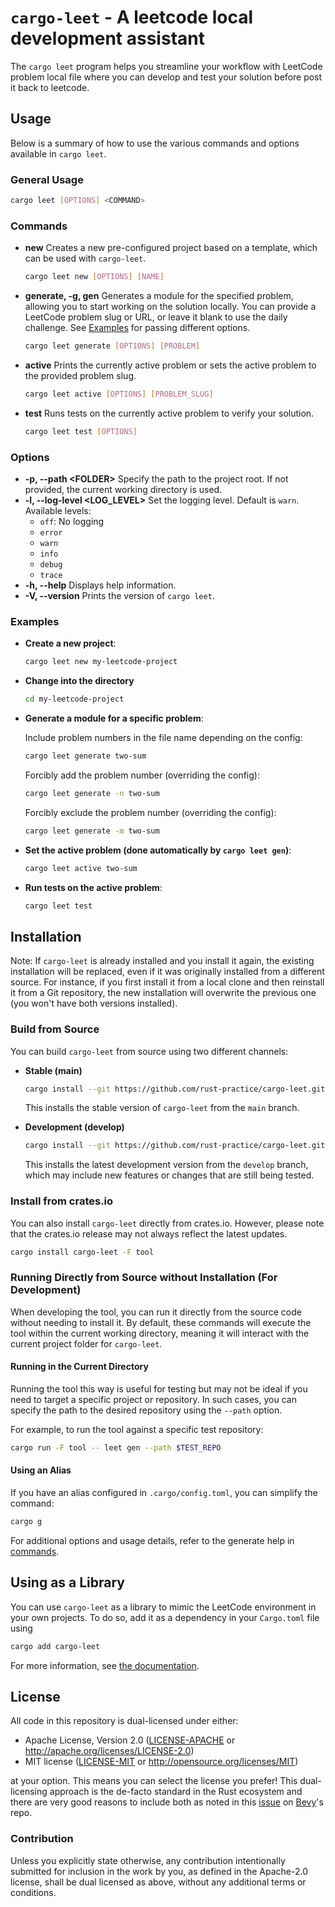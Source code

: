 # `cargo-leet` - A leetcode local development assistant

The `cargo leet` program helps you streamline your workflow with LeetCode problem local file where you can develop and test your solution before post it back to leetcode.

## Usage

Below is a summary of how to use the various commands and options available in `cargo leet`.

### General Usage

```sh
cargo leet [OPTIONS] <COMMAND>
```

### Commands

- **new**
  Creates a new pre-configured project based on a template, which can be used with `cargo-leet`.

  ```sh
  cargo leet new [OPTIONS] [NAME]
  ```

- **generate, -g, gen**
  Generates a module for the specified problem, allowing you to start working on the solution locally. You can provide a LeetCode problem slug or URL, or leave it blank to use the daily challenge. See [Examples](#examples) for passing different options.

  ```sh
  cargo leet generate [OPTIONS] [PROBLEM]
  ```

- **active**
  Prints the currently active problem or sets the active problem to the provided problem slug.

  ```sh
  cargo leet active [OPTIONS] [PROBLEM_SLUG]
  ```

- **test**
  Runs tests on the currently active problem to verify your solution.

  ```sh
  cargo leet test [OPTIONS]
  ```

### Options

- **-p, --path \<FOLDER\>**
  Specify the path to the project root. If not provided, the current working directory is used.
- **-l, --log-level \<LOG_LEVEL\>**
  Set the logging level. Default is `warn`. Available levels:
  - `off`: No logging
  - `error`
  - `warn`
  - `info`
  - `debug`
  - `trace`
- **-h, --help**
  Displays help information.
- **-V, --version**
  Prints the version of `cargo leet`.

### Examples

- **Create a new project**:

  ```sh
  cargo leet new my-leetcode-project
  ```

- **Change into the directory**

  ```sh
  cd my-leetcode-project
  ```

- **Generate a module for a specific problem**:

  Include problem numbers in the file name depending on the config:
  ```sh
  cargo leet generate two-sum
  ```
  Forcibly add the problem number (overriding the config):
  ```sh
  cargo leet generate -n two-sum
  ```
  Forcibly exclude the problem number (overriding the config):
  ```sh
  cargo leet generate -m two-sum
  ```

- **Set the active problem (done automatically by `cargo leet gen`)**:

  ```sh
  cargo leet active two-sum
  ```

- **Run tests on the active problem**:

  ```sh
  cargo leet test
  ```

## Installation

Note: If `cargo-leet` is already installed and you install it again, the existing installation will be replaced, even if it was originally installed from a different source. For instance, if you first install it from a local clone and then reinstall it from a Git repository, the new installation will overwrite the previous one (you won't have both versions installed).

### Build from Source

You can build `cargo-leet` from source using two different channels:

- **Stable (main)**

  ```sh
  cargo install --git https://github.com/rust-practice/cargo-leet.git --branch main -F tool
  ```

  This installs the stable version of `cargo-leet` from the `main` branch.

- **Development (develop)**
  ```sh
  cargo install --git https://github.com/rust-practice/cargo-leet.git --branch develop -F tool
  ```
  This installs the latest development version from the `develop` branch, which may include new features or changes that are still being tested.

### Install from crates.io

You can also install `cargo-leet` directly from crates.io. However, please note that the crates.io release may not always reflect the latest updates.

```sh
cargo install cargo-leet -F tool
```

### Running Directly from Source without Installation (For Development)

When developing the tool, you can run it directly from the source code without needing to install it. By default, these commands will execute the tool within the current working directory, meaning it will interact with the current project folder for `cargo-leet`.

#### Running in the Current Directory

Running the tool this way is useful for testing but may not be ideal if you need to target a specific project or repository. In such cases, you can specify the path to the desired repository using the `--path` option.

For example, to run the tool against a specific test repository:

```sh
cargo run -F tool -- leet gen --path $TEST_REPO
```

#### Using an Alias

If you have an alias configured in `.cargo/config.toml`, you can simplify the command:

```sh
cargo g
```

For additional options and usage details, refer to the generate help in [commands](#commands).

## Using as a Library

You can use `cargo-leet` as a library to mimic the LeetCode environment in your own projects. To do so, add it as a dependency in your `Cargo.toml` file using

```sh
cargo add cargo-leet
```

For more information, see [the documentation](https://docs.rs/cargo-leet/).

## License

All code in this repository is dual-licensed under either:

- Apache License, Version 2.0 ([LICENSE-APACHE](LICENSE-APACHE) or http://apache.org/licenses/LICENSE-2.0)
- MIT license ([LICENSE-MIT](LICENSE-MIT) or http://opensource.org/licenses/MIT)

at your option.
This means you can select the license you prefer!
This dual-licensing approach is the de-facto standard in the Rust ecosystem and there are very good reasons to include
both as noted in this [issue](https://github.com/bevyengine/bevy/issues/2373) on [Bevy](https://bevyengine.org)'s repo.

### Contribution

Unless you explicitly state otherwise, any contribution intentionally submitted
for inclusion in the work by you, as defined in the Apache-2.0 license, shall
be dual licensed as above, without any additional terms or conditions.
